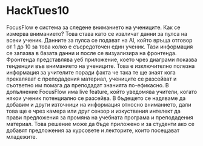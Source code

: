 # HackTues10
FocusFlow е система за следене вниманието на учениците. Как се измерва вниманието? Това става като се извличат данни за пулса на всеки ученик. Данните за пулса се подават на AI, който връща отговор от 1 до 10 за това колко е съсредоточен един ученик. Тази информация се запазва в базата данни и после се визуализира на фронтенда. Фронтенда представлява уеб приложение, което чрез диаграми показва тенденции във вниманието на учениците. Това е изключително полезна информация за учителите поради факта че така те ще знаят кога прекаляват с преподадения материал, учениците се разсейват и съответно им помага да преподадат знанията по-ефикасно. В допълнение FocusFlow има live feature, който уведомява учители, когато някои ученик потенциално се разсейва. В бъдещето се надяваме да добавим и други източници на информация относно вниманието, дали това ще е чрез камера или друг сензор и изкуствения интелект да прави предложения за промяна на учебната програма и преподадения материал. Това решение може да бъде приложено и за студенти ако се добавят предложения за курсовете и лекторите, които посещават младежите. 

